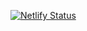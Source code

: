 [![Netlify Status](https://api.netlify.com/api/v1/badges/dac59c4f-a04b-4f19-abad-ee1b102a6f0b/deploy-status)](https://app.netlify.com/sites/miguel-cardoso/deploys)
